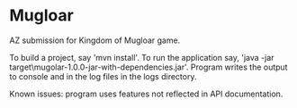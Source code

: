 # Mugloar
AZ submission for Kingdom of Mugloar game.

To build a project, say 'mvn install'.
To run the application say, 'java -jar target\mugolar-1.0.0-jar-with-dependencies.jar'.
Program writes the output to console and in the log files in the logs directory.

Known issues: program uses features not reflected in API documentation.
